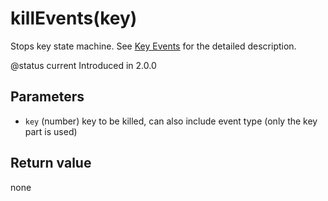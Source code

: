 # killEvents(key)

Stops key state machine. See [Key Events](https://github.com/EdgeTX/lua-reference-guide/tree/fe42fe461fcccd828fba5d218da01336e4f7b0cd/lua_api_reference/key_events.md) for the detailed description.

@status current Introduced in 2.0.0

## Parameters

* `key` (number) key to be killed, can also include event type (only the key part is used)

## Return value

none
